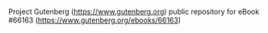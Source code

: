 Project Gutenberg (https://www.gutenberg.org) public repository for
eBook #66163 (https://www.gutenberg.org/ebooks/66163)
